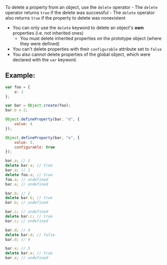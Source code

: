 To delete a property from an object, use the `delete` operator
	- The `delete` operator returns `true` if the delete was successful
	- The `delete` operator also returns `true` if the property to delete was nonexistent
- You can only use the `delete` keyword to delete an object's **own** properties (i.e. not inherited ones)
	- You must delete inherited properties on the prototype object (where they were defined)
- You can't delete properties with their `configurable` attribute set to `false`
- You also cannot delete properties of the global object, which were declared with the `var` keyword.

## Example:
```js
var foo = {  
	a: 1
};  

var bar = Object.create(foo);  
bar.b = 2;  

Object.defineProperty(bar, "d", {  
	value: 4  
});  

Object.defineProperty(bar, "e", {  
	value: 5,  
	configurable: true  
});  

bar.a; // 1  
delete bar.a; // true  
bar.a; // 1
delete foo.a; // true  
foo.a; // undefined  
bar.a; // undefined  

bar.b; // 2  
delete bar.b; // true  
bar.b; // undefined  

bar.c; // undefined  
delete bar.c; // true  
bar.c; // undefined  

bar.d; // 4  
delete bar.d; // false  
bar.d; // 4  

bar.e; // 5  
delete bar.e; // true  
bar.e; // undefined  
```